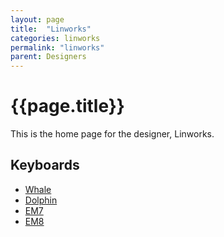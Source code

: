 ```yaml
---
layout: page
title:  "Linworks"
categories: linworks
permalink: "linworks"
parent: Designers
---
```

# {{page.title}}

This is the home page for the designer, Linworks.

## Keyboards

- [Whale](/linworks/whale)
- [Dolphin](/linworks/dolphin)
- [EM7](/linworks/em7)
- [EM8](/linworks/em8)
